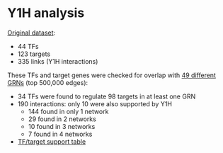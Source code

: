# Y1H analysis

[Original dataset](y1h.targets.tsv):
* 44 TFs
* 123 targets
* 335 links (Y1H interactions)

These TFs and target genes were checked for overlap with [49 different GRNs](../10.dataset.tsv) (top 500,000 edges):
* 34 TFs were found to regulate 98 targets in at least one GRN
* 190 interactions: only 10 were also supported by Y1H
  * 144 found in only 1 network
  * 29 found in 2 networks
  * 10 found in 3 networks
  * 7 found in 4 networks
* [TF/target support table](11.support.edges.tsv)
